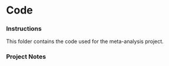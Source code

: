 # Code

### Instructions
This folder contains the code used for the meta-analysis project.


### Project Notes
